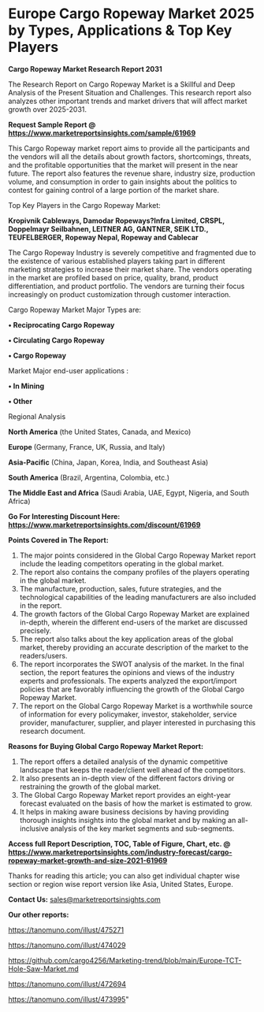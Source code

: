    # Europe Cargo Ropeway Market 2025 by Types, Applications & Top Key Players

<strong>Cargo Ropeway Market Research Report 2031</strong>

The Research Report on Cargo Ropeway Market is a Skillful and Deep Analysis of the Present Situation and Challenges. This research report also analyzes other important trends and market drivers that will affect market growth over 2025-2031.

<strong>Request Sample Report @ <a href=https://www.marketreportsinsights.com/sample/61969>https://www.marketreportsinsights.com/sample/61969</a></strong>

This Cargo Ropeway market report aims to provide all the participants and the vendors will all the details about growth factors, shortcomings, threats, and the profitable opportunities that the market will present in the near future. The report also features the revenue share, industry size, production volume, and consumption in order to gain insights about the politics to contest for gaining control of a large portion of the market share.

Top Key Players in the Cargo Ropeway Market:

<strong>Kropivnik Cableways, Damodar Ropeways?Infra Limited, CRSPL, Doppelmayr Seilbahnen, LEITNER AG, GANTNER, SEIK LTD., TEUFELBERGER, Ropeway Nepal, Ropeway and Cablecar</strong>

The Cargo Ropeway Industry is severely competitive and fragmented due to the existence of various established players taking part in different marketing strategies to increase their market share. The vendors operating in the market are profiled based on price, quality, brand, product differentiation, and product portfolio. The vendors are turning their focus increasingly on product customization through customer interaction.

Cargo Ropeway Market Major Types are:

<strong>• Reciprocating Cargo Ropeway

• Circulating Cargo Ropeway

• Cargo Ropeway</strong>

Market Major end-user applications :

<strong>• In Mining

• Other</strong>

Regional Analysis

</u><strong><b>North America</b></strong> (the United States, Canada, and Mexico)

<strong><b>Europe </b></strong>(Germany, France, UK, Russia, and Italy)

<strong><b>Asia-Pacific</b></strong> (China, Japan, Korea, India, and Southeast Asia)

<strong><b>South America</b></strong> (Brazil, Argentina, Colombia, etc.)

<strong><b>The Middle East and Africa</b></strong> (Saudi Arabia, UAE, Egypt, Nigeria, and South Africa)

<strong>Go For Interesting Discount Here: <a href=https://www.marketreportsinsights.com/discount/61969>https://www.marketreportsinsights.com/discount/61969</a></strong>

<strong>Points Covered in The Report:</strong>
<ol>
  <li>The major points considered in the Global Cargo Ropeway Market report include the leading competitors operating in the global market.</li>
  <li>The report also contains the company profiles of the players operating in the global market.</li>
  <li>The manufacture, production, sales, future strategies, and the technological capabilities of the leading manufacturers are also included in the report.</li>
  <li>The growth factors of the Global Cargo Ropeway Market are explained in-depth, wherein the different end-users of the market are discussed precisely.</li>
  <li>The report also talks about the key application areas of the global market, thereby providing an accurate description of the market to the readers/users.</li>
  <li>The report incorporates the SWOT analysis of the market. In the final section, the report features the opinions and views of the industry experts and professionals. The experts analyzed the export/import policies that are favorably influencing the growth of the Global Cargo Ropeway Market.</li>
  <li>The report on the Global Cargo Ropeway Market is a worthwhile source of information for every policymaker, investor, stakeholder, service provider, manufacturer, supplier, and player interested in purchasing this research document.</li>
</ol>
<strong>Reasons for Buying Global Cargo Ropeway Market Report:</strong>

<ol>
  <li>The report offers a detailed analysis of the dynamic competitive landscape that keeps the reader/client well ahead of the competitors.</li>
  <li>It also presents an in-depth view of the different factors driving or restraining the growth of the global market.</li>
  <li>The Global Cargo Ropeway Market report provides an eight-year forecast evaluated on the basis of how the market is estimated to grow.</li>
  <li>It helps in making aware business decisions by having providing thorough insights insights into the global market and by making an all-inclusive analysis of the key market segments and sub-segments.</li>
</ol>
<strong>Access full Report Description, TOC, Table of Figure, Chart, etc. @ <a href=https://www.marketreportsinsights.com/industry-forecast/cargo-ropeway-market-growth-and-size-2021-61969>https://www.marketreportsinsights.com/industry-forecast/cargo-ropeway-market-growth-and-size-2021-61969</a></strong>


Thanks for reading this article; you can also get individual chapter wise section or region wise report version like Asia, United States, Europe.

<strong>Contact Us:</strong>
sales@marketreportsinsights.com

<strong>Our other reports:</strong>

<a href=https://tanomuno.com/illust/475271>https://tanomuno.com/illust/475271</a>

<a href=https://tanomuno.com/illust/474029>https://tanomuno.com/illust/474029</a>

<a href=https://github.com/cargo4256/Marketing-trend/blob/main/Europe-TCT-Hole-Saw-Market.md>https://github.com/cargo4256/Marketing-trend/blob/main/Europe-TCT-Hole-Saw-Market.md</a>

<a href=https://tanomuno.com/illust/472694>https://tanomuno.com/illust/472694</a>

<a href=https://tanomuno.com/illust/473995>https://tanomuno.com/illust/473995</a>"
